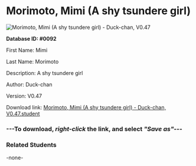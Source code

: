 # Morimoto, Mimi (A shy tsundere girl)

<img src="Files/Morimoto, Mimi (A shy tsundere girl).png" title="Morimoto, Mimi (A shy tsundere girl) - Duck-chan, V0.47">

**Database ID: #0092**

First Name: Mimi

Last Name: Morimoto

Description: A shy tsundere girl

Author: Duck-chan

Version: V0.47

Download link: <a href="https://raw.githubusercontent.com/Arbiter1223/Daigaku-Gurashi-Custom-Students/master/Files/Student Files/Morimoto%2C%20Mimi%20(A%20shy%20tsundere%20girl)%20-%20Duck-chan%2C%20V0.47.student">Morimoto, Mimi (A shy tsundere girl) - Duck-chan, V0.47.student</a>

### ---**To download, _right-click_ the link, and select _"Save as"_**---

### Related Students

-none-
